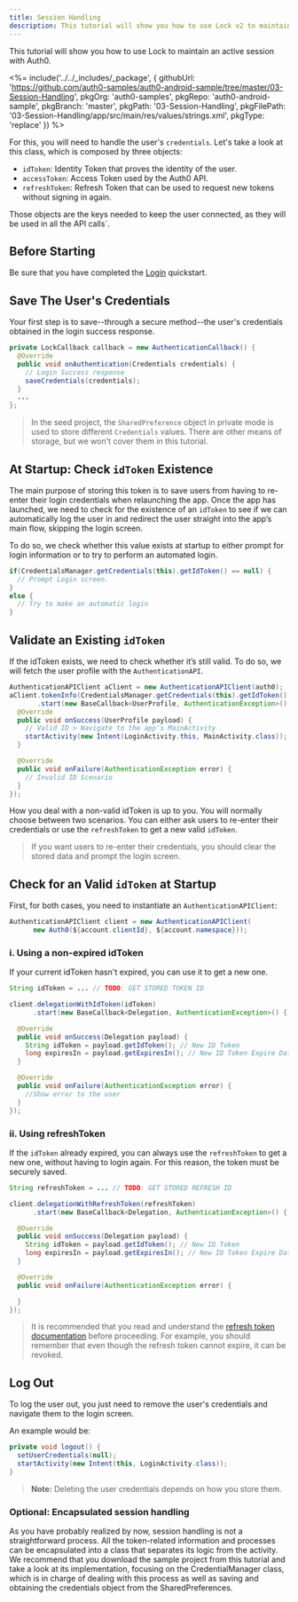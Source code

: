 ```yaml
---
title: Session Handling
description: This tutorial will show you how to use Lock v2 to maintain a session’s connectivity.
---
```


This tutorial will show you how to use Lock to maintain an active session with Auth0.

 <%= include('../../_includes/_package', {
  githubUrl: 'https://github.com/auth0-samples/auth0-android-sample/tree/master/03-Session-Handling',
  pkgOrg: 'auth0-samples',
  pkgRepo: 'auth0-android-sample',
  pkgBranch: 'master',
  pkgPath: '03-Session-Handling',
  pkgFilePath: '03-Session-Handling/app/src/main/res/values/strings.xml',
  pkgType: 'replace'
}) %>


For this, you will need to handle the user's `credentials`. Let's take a look at this class, which is composed by three objects:

* ``idToken``: Identity Token that proves the identity of the user.
* ``accessToken``: Access Token used by the Auth0 API.
* ``refreshToken``: Refresh Token that can be used to request new tokens without signing in again.

Those objects are the keys needed to keep the user connected, as they will be used in all the API calls`.

## Before Starting

Be sure that you have completed the [Login](01-login.md) quickstart.

## Save The User's Credentials

Your first step is to save--through a secure method--the user's credentials obtained in the login success response.

```java
private LockCallback callback = new AuthenticationCallback() {
  @Override
  public void onAuthentication(Credentials credentials) {
    // Login Success response
    saveCredentials(credentials);
  }
  ...
};
```

> In the seed project, the `SharedPreference` object in private mode is used to store different `Credentials` values. There are other means of storage, but we won't cover them in this tutorial.

## At Startup: Check `idToken` Existence

The main purpose of storing this token is to save users from having to re-enter their login credentials when relaunching the app. Once the app has launched, we need to check for the existence of an `idToken` to see if we can automatically log the user in and redirect the user straight into the app’s main flow, skipping the login screen.

To do so, we check whether this value exists at startup to either prompt for login information or to try to perform an automated login.

```java
if(CredentialsManager.getCredentials(this).getIdToken() == null) {
  // Prompt Login screen.
}
else {
  // Try to make an automatic login
}
```

## Validate an Existing `idToken`

If the idToken exists, we need to check whether it’s still valid. To do so, we will fetch the user profile with the `AuthenticationAPI`.

```java
AuthenticationAPIClient aClient = new AuthenticationAPIClient(auth0);
aClient.tokenInfo(CredentialsManager.getCredentials(this).getIdToken())
       .start(new BaseCallback<UserProfile, AuthenticationException>() {
  @Override
  public void onSuccess(UserProfile payload) {
    // Valid ID > Navigate to the app's MainActivity
    startActivity(new Intent(LoginActivity.this, MainActivity.class));
  }

  @Override
  public void onFailure(AuthenticationException error) {
    // Invalid ID Scenario    
  }
});
```

How you deal with a non-valid idToken is up to you. You will normally choose between two scenarios. You can either ask users to re-enter their credentials or use the `refreshToken` to get a new valid `idToken`.

>If you want users to re-enter their credentials, you should clear the stored data and prompt the login screen.


## Check for an Valid `idToken` at Startup

First, for both cases, you need to instantiate an `AuthenticationAPIClient`:

```java
AuthenticationAPIClient client = new AuthenticationAPIClient(
      new Auth0(${account.clientId}, ${account.namespace}));
```

### i. Using a non-expired idToken

If your current idToken hasn't expired, you can use it to get a new one.

```java
String idToken = ... // TODO: GET STORED TOKEN ID

client.delegationWithIdToken(idToken)
      .start(new BaseCallback<Delegation, AuthenticationException>() {

  @Override
  public void onSuccess(Delegation payload) {
    String idToken = payload.getIdToken(); // New ID Token
    long expiresIn = payload.getExpiresIn(); // New ID Token Expire Date
  }

  @Override
  public void onFailure(AuthenticationException error) {
    //Show error to the user
  }
});
```         

### ii. Using refreshToken

If the `idToken` already expired, you can always use the `refreshToken` to get a new one, without having to login again. For this reason, the token must be securely saved.

```java
String refreshToken = ... // TODO: GET STORED REFRESH ID

client.delegationWithRefreshToken(refreshToken)
      .start(new BaseCallback<Delegation, AuthenticationException>() {

  @Override
  public void onSuccess(Delegation payload) {
    String idToken = payload.getIdToken(); // New ID Token
    long expiresIn = payload.getExpiresIn(); // New ID Token Expire Date
  }

  @Override
  public void onFailure(AuthenticationException error) {

  }
});
```     

> It is recommended that you read and understand the [refresh token documentation](/refresh-token) before proceeding. For example, you should remember that even though the refresh token cannot expire, it can be revoked.

## Log Out

To log the user out, you just need to remove the user's credentials and navigate them to the login screen.

An example would be:

```java
private void logout() {
  setUserCredentials(null);
  startActivity(new Intent(this, LoginActivity.class));
}
```

> **Note:** Deleting the user credentials depends on how you store them.

### Optional: Encapsulated session handling

As you have probably realized by now, session handling is not a straightforward process. All the token-related information and processes can be encapsulated into a class that separates its logic from the activity. We recommend that you download the sample project from this tutorial and take a look at its implementation, focusing on the CredentialManager class, which is in charge of dealing with this process as well as saving and obtaining the credentials object from the SharedPreferences.
